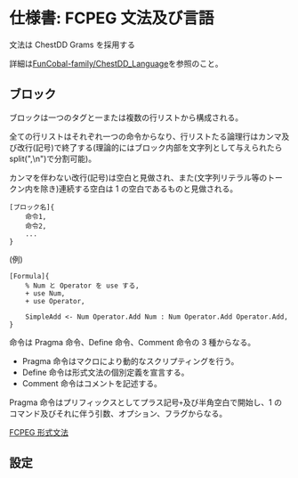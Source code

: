 # 仕様書: FCPEG 文法及び言語

文法は ChestDD Grams を採用する

詳細は[FunCobal-family/ChestDD_Language](https://github.com/FunCobal-family/ChestDD_Language)を参照のこと。

## ブロック

ブロックは一つのタグと一または複数の行リストから構成される。

全ての行リストはそれぞれ一つの命令からなり、行リストたる論理行はカンマ及び改行(記号)で終了する(理論的にはブロック内部を文字列として与えられたら split(",\n")で分割可能)。

カンマを伴わない改行(記号)は空白と見做され、また(文字列リテラル等のトークン内を除き)連続する空白は 1 の空白であるものと見做される。

```fcpeg
[ブロック名]{
    命令1,
    命令2,
    ...
}
```

(例)

```fcpeg
[Formula]{
    % Num と Operator を use する,
    + use Num,
    + use Operator,

    SimpleAdd <- Num Operator.Add Num : Num Operator.Add Operator.Add,
}
```

命令は Pragma 命令、Define 命令、Comment 命令の 3 種からなる。

- Pragma 命令はマクロにより動的なスクリプティングを行う。
- Define 命令は形式文法の個別定義を宣言する。
- Comment 命令はコメントを記述する。

Pragma 命令はプリフィックスとしてプラス記号`+`及び半角空白で開始し、1 のコマンド及びそれに伴う引数、オプション、フラグからなる。

[FCPEG 形式文法](grammar/index.md)

## 設定
